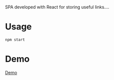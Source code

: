 SPA developed with React for storing useful links....

Usage
================
```
npm start
```
Demo
================
[Demo](https://luispuentesvega.github.io/useful-links/)
